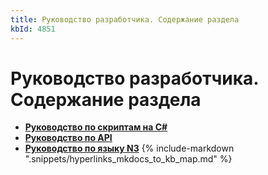 ```yaml
---
title: Руководство разработчика. Содержание раздела
kbId: 4851
---
```


# Руководство разработчика. Содержание раздела

- **[Руководство по скриптам на C#](https://kb.comindware.ru/category.php?id=869)**
- **[Руководство по API](https://kb.comindware.ru/category.php?id=868)**
- **[Руководство по языку N3](https://kb.comindware.ru/category.php?id=867)**
{% include-markdown ".snippets/hyperlinks_mkdocs_to_kb_map.md" %}
